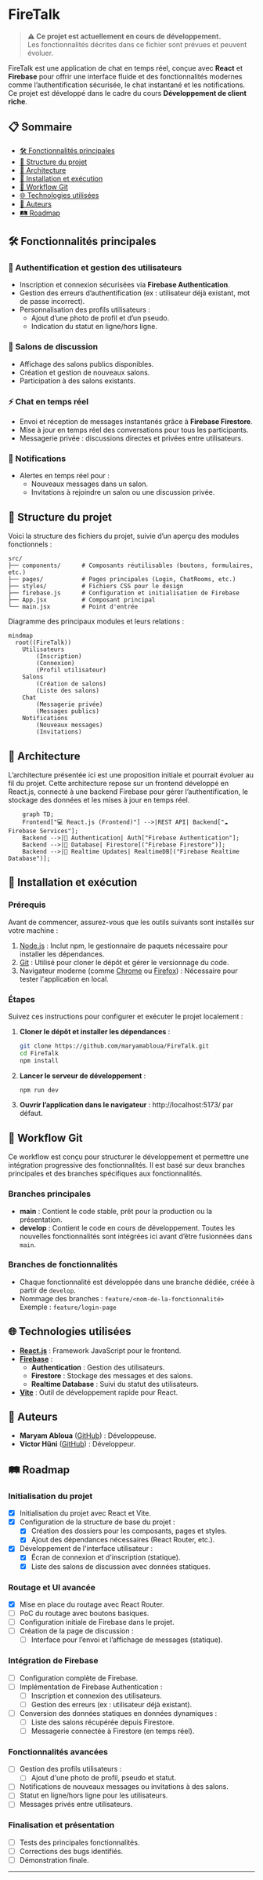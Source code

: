 # FireTalk

> **⚠️ Ce projet est actuellement en cours de développement.**  
> Les fonctionnalités décrites dans ce fichier sont prévues et peuvent évoluer.

FireTalk est une application de chat en temps réel, conçue avec **React** et **Firebase** pour offrir une interface fluide et des fonctionnalités modernes comme l’authentification sécurisée, le chat instantané et les notifications. Ce projet est développé dans le cadre du cours **Développement de client riche**.



## 📋 Sommaire

- [🛠️ Fonctionnalités principales](#fonctionnalités-principales)
- [📂 Structure du projet](#structure-du-projet)
- [📐 Architecture](#architecture)
- [🚀 Installation et exécution](#installation-et-exécution)
- [🔄 Workflow Git](#workflow-git)
- [🌐 Technologies utilisées](#technologies-utilisées)
- [📝 Auteurs](#auteurs)
- [🛤️ Roadmap](#roadmap)


## 🛠️ Fonctionnalités principales

### **🔑 Authentification et gestion des utilisateurs**
- Inscription et connexion sécurisées via **Firebase Authentication**.
- Gestion des erreurs d’authentification (ex : utilisateur déjà existant, mot de passe incorrect).
- Personnalisation des profils utilisateurs :
  - Ajout d’une photo de profil et d’un pseudo.
  - Indication du statut en ligne/hors ligne.

### **💬 Salons de discussion**
- Affichage des salons publics disponibles.
- Création et gestion de nouveaux salons.
- Participation à des salons existants.

### **⚡ Chat en temps réel**
- Envoi et réception de messages instantanés grâce à **Firebase Firestore**.
- Mise à jour en temps réel des conversations pour tous les participants.
- Messagerie privée : discussions directes et privées entre utilisateurs.

### **🔔 Notifications**
- Alertes en temps réel pour :
  - Nouveaux messages dans un salon.
  - Invitations à rejoindre un salon ou une discussion privée.


## 📂 Structure du projet

Voici la structure des fichiers du projet, suivie d’un aperçu des modules fonctionnels :

```plaintext
src/
├── components/      # Composants réutilisables (boutons, formulaires, etc.)
├── pages/           # Pages principales (Login, ChatRooms, etc.)
├── styles/          # Fichiers CSS pour le design
├── firebase.js      # Configuration et initialisation de Firebase
├── App.jsx          # Composant principal
└── main.jsx         # Point d'entrée
```

Diagramme des principaux modules et leurs relations :

```mermaid
mindmap
  root((FireTalk))
    Utilisateurs
        (Inscription)
        (Connexion)
        (Profil utilisateur)
    Salons
        (Création de salons)
        (Liste des salons)
    Chat
        (Messagerie privée)
        (Messages publics)
    Notifications
        (Nouveaux messages)
        (Invitations)
```


## 📐 Architecture

L’architecture présentée ici est une proposition initiale et pourrait évoluer au fil du projet. Cette architecture repose sur un frontend développé en React.js, connecté à une backend Firebase pour gérer l’authentification, le stockage des données et les mises à jour en temps réel.

```mermaid
    graph TD;
    Frontend["💻 React.js (Frontend)"] -->|REST API| Backend["☁️ Firebase Services"];
    Backend -->|🔑 Authentication| Auth["Firebase Authentication"];
    Backend -->|📂 Database| Firestore[("Firebase Firestore")];
    Backend -->|🔄 Realtime Updates| RealtimeDB[("Firebase Realtime Database")];
```


## 🚀 Installation et exécution

### Prérequis

Avant de commencer, assurez-vous que les outils suivants sont installés sur votre machine :

1. [Node.js](https://nodejs.org/) : Inclut npm, le gestionnaire de paquets nécessaire pour installer les dépendances.
2. [Git](https://git-scm.com/) : Utilisé pour cloner le dépôt et gérer le versionnage du code.
3. Navigateur moderne (comme [Chrome](https://www.google.com/chrome/) ou [Firefox](https://www.mozilla.org/firefox/)) : Nécessaire pour tester l'application en local.

### Étapes

Suivez ces instructions pour configurer et exécuter le projet localement :

1. **Cloner le dépôt et installer les dépendances** :  
   ```bash
   git clone https://github.com/maryamabloua/FireTalk.git
   cd FireTalk
   npm install
   ```

3. **Lancer le serveur de développement** :
   ```bash
   npm run dev
   ```

4. **Ouvrir l’application dans le navigateur** : http://localhost:5173/ par défaut.


## 🔄 Workflow Git

Ce workflow est conçu pour structurer le développement et permettre une intégration progressive des fonctionnalités. Il est basé sur deux branches principales et des branches spécifiques aux fonctionnalités.

### Branches principales
- **main** : Contient le code stable, prêt pour la production ou la présentation.
- **develop** : Contient le code en cours de développement. Toutes les nouvelles fonctionnalités sont intégrées ici avant d’être fusionnées dans `main`.

### Branches de fonctionnalités
- Chaque fonctionnalité est développée dans une branche dédiée, créée à partir de `develop`. 
- Nommage des branches : `feature/<nom-de-la-fonctionnalité>`  
  Exemple : `feature/login-page`


## 🌐 Technologies utilisées

- **[React.js](https://reactjs.org/)** : Framework JavaScript pour le frontend.
- **[Firebase](https://firebase.google.com/docs)** :
  - **Authentication** : Gestion des utilisateurs.
  - **Firestore** : Stockage des messages et des salons.
  - **Realtime Database** : Suivi du statut des utilisateurs.
- **[Vite](https://vitejs.dev/)** : Outil de développement rapide pour React.


## 📝 Auteurs

- **Maryam Abloua** ([GitHub](https://github.com/maryamabloua)) : Développeuse.
- **Victor Hüni** ([GitHub](https://github.com/victorhueni)) : Développeur.


## 🛤️ Roadmap

### **Initialisation du projet**
- [x] Initialisation du projet avec React et Vite.
- [x] Configuration de la structure de base du projet :
  - [x] Création des dossiers pour les composants, pages et styles.
  - [x] Ajout des dépendances nécessaires (React Router, etc.).
- [x] Développement de l'interface utilisateur :
  - [x] Écran de connexion et d'inscription (statique).
  - [x] Liste des salons de discussion avec données statiques.

### **Routage et UI avancée**
- [x] Mise en place du routage avec React Router.
- [ ] PoC du routage avec boutons basiques.
- [ ] Configuration initiale de Firebase dans le projet.
- [ ] Création de la page de discussion :
  - [ ] Interface pour l’envoi et l’affichage de messages (statique).

### **Intégration de Firebase**
- [ ] Configuration complète de Firebase.
- [ ] Implémentation de Firebase Authentication :
  - [ ] Inscription et connexion des utilisateurs.
  - [ ] Gestion des erreurs (ex : utilisateur déjà existant).
- [ ] Conversion des données statiques en données dynamiques :
  - [ ] Liste des salons récupérée depuis Firestore.
  - [ ] Messagerie connectée à Firestore (en temps réel).

### **Fonctionnalités avancées**
- [ ] Gestion des profils utilisateurs :
  - [ ] Ajout d'une photo de profil, pseudo et statut.
- [ ] Notifications de nouveaux messages ou invitations à des salons.
- [ ] Statut en ligne/hors ligne pour les utilisateurs.
- [ ] Messages privés entre utilisateurs.

### **Finalisation et présentation**
- [ ] Tests des principales fonctionnalités.
- [ ] Corrections des bugs identifiés.
- [ ] Démonstration finale.

---